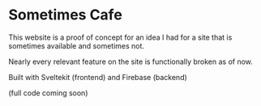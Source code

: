 # Sometimes Cafe

This website is a proof of concept for an idea I had for a site that is sometimes available and sometimes not.

Nearly every relevant feature on the site is functionally broken as of now.

Built with Sveltekit (frontend) and Firebase (backend)

(full code coming soon)

